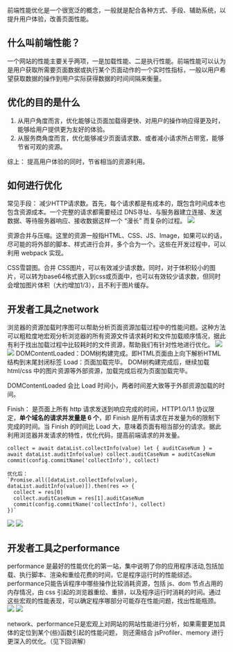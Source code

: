 前端性能优化是一个很宽泛的概念，一般就是配合各种方式、手段、辅助系统，以提升用户体验，改善页面性能。
## 什么叫前端性能？
一个网站的性能主要关乎两项，一是加载性能、二是执行性能。前端性能可以认为是用户获取所需要页面数据或执行某个页面动作的一个实时性指标，一般以用户希望获取数据的操作到用户实际获得数据的时间间隔来衡量。
## 优化的目的是什么
1. 从用户角度而言，优化能够让页面加载得更快、对用户的操作响应得更及时，能够给用户提供更为友好的体验。
2. 从服务商角度而言，优化能够减少页面请求数、或者减小请求所占带宽，能够节省可观的资源。

综上： 提高用户体验的同时，节省相当的资源利用。
## 如何进行优化
常见手段： 减少HTTP请求数。首先，每个请求都是有成本的，既包含时间成本也包含资源成本。一个完整的请求都需要经过 DNS寻址、与服务器建立连接、发送数据、等待服务器响应、接收数据这样一个 “漫长” 而复杂的过程。
![](https://user-gold-cdn.xitu.io/2017/12/26/1609184e525a8133?imageView2/0/w/1280/h/960/format/webp/ignore-error/1)

资源合并与压缩。这里的资源一般指HTML、CSS、JS、Image，如果可以的话，尽可能的将外部的脚本、样式进行合并，多个合为一个。这些在开发过程中，可以利用 webpack 实现。

CSS雪碧图。合并 CSS图片，可以有效减少请求数。同时，对于体积较小的图片，可以转为base64格式嵌入到css或页面中，也可以有效较少请求数，但同时会增加图片体积（大约增加1/3），且不利于图片缓存。

## 开发者工具之network
浏览器的资源加载时序图可以帮助分析页面资源加载过程中的性能问题。这种方法可以粗粒度地宏观分析浏览器的所有资源文件请求耗时和文件加载顺序情况，据此有利于找出加载过程中比较耗时的文件资源，帮助我们有针对性地进行优化。
![](https://github.com/ngdlbq/font-end-performance/blob/master/src/image/%E5%9B%BE%E7%89%87%201.png?raw=true)
![](https://github.com/ngdlbq/font-end-performance/blob/master/src/image/%E5%9B%BE%E7%89%87%203.png?raw=true)
DOMContentLoaded：DOM树构建完成。即HTML页面由上向下解析HTML结构到末尾封闭标签
Load：页面加载完毕。 DOM树构建完成后，继续加载html/css 中的图片资源等外部资源，加载完成后视为页面加载完毕。

DOMContentLoaded 会比 Load 时间小，两者时间差大致等于外部资源加载的时间。

Finish： 是页面上所有 http 请求发送到响应完成的时间，HTTP1.0/1.1 协议限定，**单个域名的请求并发量是 6 个**，即 Finish 是所有请求在并发量为6的限制下完成的时间。当 Finish 的时间比 Load 大，意味着页面有相当部分的请求。据此利用浏览器并发请求的特性，优化代码，提高前端请求的并发量。

   `collect = await dataList.collectInfo(value)
    let { auditCaseNum } = await dataList.auditInfo(value)
    collect.auditCaseNum = auditCaseNum
    commit(config.commitName('collectInfo'), collect)`

    优化后：
    `Promise.all([dataList.collectInfo(value), dataList.auditInfo(value)]).then(res => {
      collect = res[0]
      collect.auditCaseNum = res[1].auditCaseNum
      commit(config.commitName('collectInfo'), collect)
    })`
![](https://github.com/ngdlbq/font-end-performance/blob/master/src/image/%E5%9B%BE%E7%89%87%205.png?raw=true)
![](https://github.com/ngdlbq/font-end-performance/blob/master/src/image/%E5%9B%BE%E7%89%87%206.png?raw=true)

## 开发者工具之performance
performance 是最好的性能优化的第一站，集中说明了你的应用程序活动,包括加载、执行脚本、渲染和重绘花费的时间，它是程序运行时的性能综述。performance只能告诉程序中哪些操作比较消耗资源，包括 js、dom 节点占用的内存情况，由 css 引起的浏览器重绘、重排，以及程序运行时消耗的时间。通过这些宏观的性能表现，可以确定程序哪部分可能存在性能问题，找出性能瓶颈。
![](https://github.com/ngdlbq/font-end-performance/blob/master/src/image/%E5%9B%BE%E7%89%877.png?raw=true)
![](https://github.com/ngdlbq/font-end-performance/blob/master/src/image/%E5%9B%BE%E7%89%878.png?raw=true)

network、performance只是宏观上对网站的网站性能进行分析，如果需要更加具体的定位到某个(些)函数引起的性能问题， 则还需结合 jsProfiler、memory 进行更深入的优化。（见下回讲解）